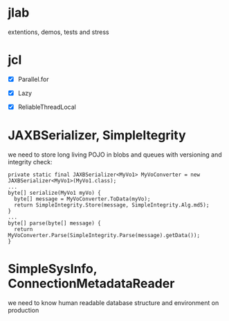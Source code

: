 jlab
====
extentions, demos, tests and stress

jcl
===
- [x] Parallel.for
- [x] Lazy<T>
- [x] ReliableThreadLocal


JAXBSerializer, SimpleItegrity
===
we need to store long living POJO in blobs and queues with versioning and integrity check:
```
private static final JAXBSerializer<MyVo1> MyVoConverter = new JAXBSerializer<MyVo1>(MyVo1.class);
...
byte[] serialize(MyVo1 myVo) {
  byte[] message = MyVoConverter.ToData(myVo);
  return SimpleIntegrity.Store(message, SimpleIntegrity.Alg.md5);
}
...
byte[] parse(byte[] message) {
  return MyVoConverter.Parse(SimpleIntegrity.Parse(message).getData());
}
```


SimpleSysInfo, ConnectionMetadataReader
===
we need to know human readable database structure and environment on production
